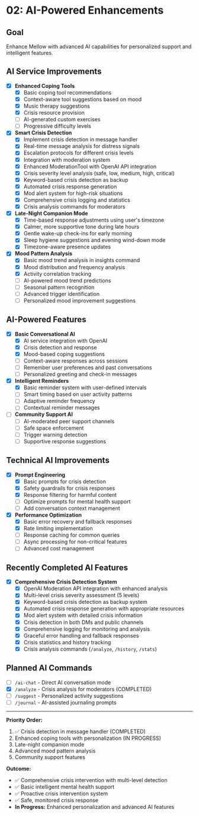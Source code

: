 # 02: AI-Powered Enhancements

## Goal

Enhance Mellow with advanced AI capabilities for personalized support and intelligent features.

## AI Service Improvements

-   [x] **Enhanced Coping Tools**
    -   [x] Basic coping tool recommendations
    -   [x] Context-aware tool suggestions based on mood
    -   [x] Music therapy suggestions
    -   [x] Crisis resource provision
    -   [ ] AI-generated custom exercises
    -   [ ] Progressive difficulty levels
-   [x] **Smart Crisis Detection**
    -   [x] Implement crisis detection in message handler
    -   [x] Real-time message analysis for distress signals
    -   [x] Escalation protocols for different crisis levels
    -   [x] Integration with moderation system
    -   [x] Enhanced ModerationTool with OpenAI API integration
    -   [x] Crisis severity level analysis (safe, low, medium, high, critical)
    -   [x] Keyword-based crisis detection as backup
    -   [x] Automated crisis response generation
    -   [x] Mod alert system for high-risk situations
    -   [x] Comprehensive crisis logging and statistics
    -   [x] Crisis analysis commands for moderators
-   [x] **Late-Night Companion Mode**
    -   [x] Time-based response adjustments using user's timezone
    -   [x] Calmer, more supportive tone during late hours
    -   [x] Gentle wake-up check-ins for early morning
    -   [x] Sleep hygiene suggestions and evening wind-down mode
    -   [x] Timezone-aware presence updates
-   [x] **Mood Pattern Analysis**
    -   [x] Basic mood trend analysis in insights command
    -   [x] Mood distribution and frequency analysis
    -   [x] Activity correlation tracking
    -   [ ] AI-powered mood trend predictions
    -   [ ] Seasonal pattern recognition
    -   [ ] Advanced trigger identification
    -   [ ] Personalized mood improvement suggestions

## AI-Powered Features

-   [x] **Basic Conversational AI**
    -   [x] AI service integration with OpenAI
    -   [x] Crisis detection and response
    -   [x] Mood-based coping suggestions
    -   [ ] Context-aware responses across sessions
    -   [ ] Remember user preferences and past conversations
    -   [ ] Personalized greeting and check-in messages
-   [x] **Intelligent Reminders**
    -   [x] Basic reminder system with user-defined intervals
    -   [ ] Smart timing based on user activity patterns
    -   [ ] Adaptive reminder frequency
    -   [ ] Contextual reminder messages
-   [ ] **Community Support AI**
    -   [ ] AI-moderated peer support channels
    -   [ ] Safe space enforcement
    -   [ ] Trigger warning detection
    -   [ ] Supportive response suggestions

## Technical AI Improvements

-   [x] **Prompt Engineering**
    -   [x] Basic prompts for crisis detection
    -   [x] Safety guardrails for crisis responses
    -   [x] Response filtering for harmful content
    -   [ ] Optimize prompts for mental health support
    -   [ ] Add conversation context management
-   [x] **Performance Optimization**
    -   [x] Basic error recovery and fallback responses
    -   [x] Rate limiting implementation
    -   [ ] Response caching for common queries
    -   [ ] Async processing for non-critical features
    -   [ ] Advanced cost management

## Recently Completed AI Features

-   [x] **Comprehensive Crisis Detection System**
    -   [x] OpenAI Moderation API integration with enhanced analysis
    -   [x] Multi-level crisis severity assessment (5 levels)
    -   [x] Keyword-based crisis detection as backup system
    -   [x] Automated crisis response generation with appropriate resources
    -   [x] Mod alert system with detailed crisis information
    -   [x] Crisis detection in both DMs and public channels
    -   [x] Comprehensive logging for monitoring and analysis
    -   [x] Graceful error handling and fallback responses
    -   [x] Crisis statistics and history tracking
    -   [x] Crisis analysis commands (`/analyze`, `/history`, `/stats`)

## Planned AI Commands

-   [ ] `/ai-chat` - Direct AI conversation mode
-   [x] `/analyze` - Crisis analysis for moderators (COMPLETED)
-   [ ] `/suggest` - Personalized activity suggestions
-   [ ] `/journal` - AI-assisted journaling prompts

---

**Priority Order:**

1. ✅ Crisis detection in message handler (COMPLETED)
2. Enhanced coping tools with personalization (IN PROGRESS)
3. Late-night companion mode
4. Advanced mood pattern analysis
5. Community support features

**Outcome:**

-   ✅ Comprehensive crisis intervention with multi-level detection
-   ✅ Basic intelligent mental health support
-   ✅ Proactive crisis intervention system
-   ✅ Safe, monitored crisis response
-   **In Progress:** Enhanced personalization and advanced AI features
